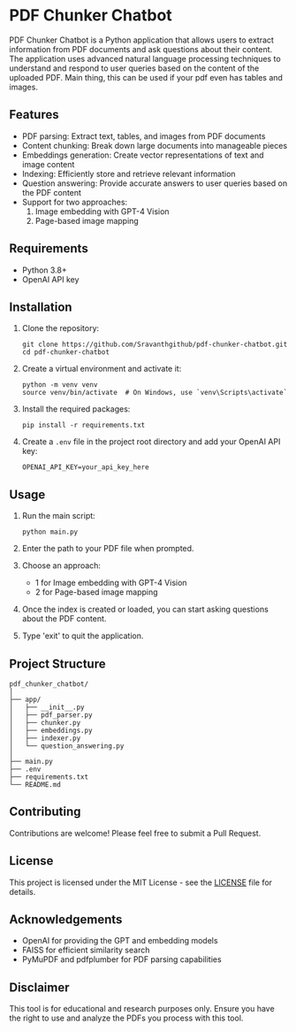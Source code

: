# PDF Chunker Chatbot

PDF Chunker Chatbot is a Python application that allows users to extract information from PDF documents and ask questions about their content. The application uses advanced natural language processing techniques to understand and respond to user queries based on the content of the uploaded PDF. Main thing, this can be used if your pdf even has tables and images.

## Features

- PDF parsing: Extract text, tables, and images from PDF documents
- Content chunking: Break down large documents into manageable pieces
- Embeddings generation: Create vector representations of text and image content
- Indexing: Efficiently store and retrieve relevant information
- Question answering: Provide accurate answers to user queries based on the PDF content
- Support for two approaches:
  1. Image embedding with GPT-4 Vision
  2. Page-based image mapping

## Requirements

- Python 3.8+
- OpenAI API key

## Installation

1. Clone the repository:
   ```
   git clone https://github.com/Sravanthgithub/pdf-chunker-chatbot.git
   cd pdf-chunker-chatbot
   ```

2. Create a virtual environment and activate it:
   ```
   python -m venv venv
   source venv/bin/activate  # On Windows, use `venv\Scripts\activate`
   ```

3. Install the required packages:
   ```
   pip install -r requirements.txt
   ```

4. Create a `.env` file in the project root directory and add your OpenAI API key:
   ```
   OPENAI_API_KEY=your_api_key_here
   ```

## Usage

1. Run the main script:
   ```
   python main.py
   ```

2. Enter the path to your PDF file when prompted.

3. Choose an approach:
   - 1 for Image embedding with GPT-4 Vision
   - 2 for Page-based image mapping

4. Once the index is created or loaded, you can start asking questions about the PDF content.

5. Type 'exit' to quit the application.

## Project Structure

```
pdf_chunker_chatbot/
│
├── app/
│   ├── __init__.py
│   ├── pdf_parser.py
│   ├── chunker.py
│   ├── embeddings.py
│   ├── indexer.py
│   └── question_answering.py
│
├── main.py
├── .env
├── requirements.txt
└── README.md
```

## Contributing

Contributions are welcome! Please feel free to submit a Pull Request.

## License

This project is licensed under the MIT License - see the [LICENSE](LICENSE) file for details.

## Acknowledgements

- OpenAI for providing the GPT and embedding models
- FAISS for efficient similarity search
- PyMuPDF and pdfplumber for PDF parsing capabilities

## Disclaimer

This tool is for educational and research purposes only. Ensure you have the right to use and analyze the PDFs you process with this tool.